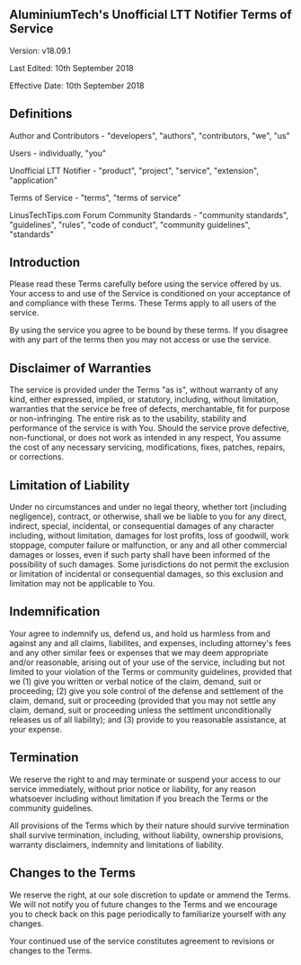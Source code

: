 ## AluminiumTech's Unofficial LTT Notifier Terms of Service

Version: v18.09.1

Last Edited: 10th September 2018

Effective Date: 10th September 2018

## Definitions
Author and Contributors - "developers", "authors", "contributors, "we", "us"

Users - individually, "you"

Unofficial LTT Notifier - "product", "project", "service", "extension", "application"

Terms of Service - "terms", "terms of service"

LinusTechTips.com Forum Community Standards - "community standards", "guidelines", "rules", "code of conduct", "community guidelines", "standards"

## Introduction
Please read these Terms carefully before using the service offered by us.
Your access to and use of the Service is conditioned on your acceptance of and compliance with these Terms. These Terms apply to all users of the service.

By using the service you agree to be bound by these terms. If you disagree with any part of the terms then you may not access or use the service.

## Disclaimer of Warranties
The service is provided under the Terms "as is", without warranty of any kind, either expressed, implied, or statutory, including, without limitation, warranties that the service be free of defects, merchantable, fit for purpose or non-infringing. The entire risk as to the usability, stability and performance of the service is with You. Should the service prove defective, non-functional, or does not work as intended in any respect, You assume the cost of any necessary servicing, modifications, fixes, patches, repairs, or corrections.

## Limitation of Liability
Under no circumstances and under no legal theory, whether tort (including negligence), contract, or otherwise, shall we be liable to you for any direct, indirect, special, incidental, or consequential damages of any character including, without limitation, damages for lost profits, loss of goodwill, work stoppage, computer failure or malfunction, or any and all other commercial damages or losses, even if such party shall have been informed of the possibility of such damages. Some jurisdictions do not permit the exclusion or limitation of incidental or consequential damages, so this exclusion and limitation may not be applicable to You. 

## Indemnification
Your agree to indemnify us, defend  us, and hold us harmless from and against any and all claims, liabilites, and expenses, including attorney's fees and any other similar fees or expenses that we may deem appropriate and/or reasonable, arising out of your use of the service, including but not limited to your violation of the Terms or community guidelines, provided that we (1) give you written or verbal notice of the claim, demand, suit or proceeding; (2) give you sole control of the defense and settlement of the claim, demand, suit or proceeding (provided that you may not settle any claim, demand, suit or proceeding unless the settlment unconditionally releases us of all liability); and (3) provide to you reasonable assistance, at your expense.

## Termination
We reserve the right to and may terminate or suspend your access to our service immediately, without prior notice or liability, for any reason whatsoever including without limitation if you breach the Terms or the community guidelines.

All provisions of the Terms which by their nature should survive termination shall survive termination, including, without liability, ownership provisions, warranty disclaimers, indemnity and limitations of liability.

## Changes to the Terms
We reserve the right, at our sole discretion to update or ammend the Terms. We will not notify you of future changes to the Terms and we encourage you to check back on this page periodically to familiarize yourself with any changes.

Your continued use of the service constitutes agreement to revisions or changes to the Terms.
